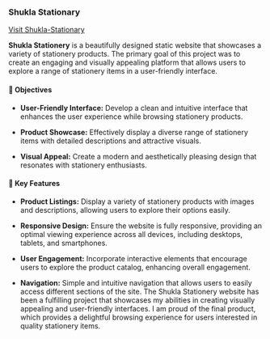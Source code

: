 ### Shukla Stationary 

[Visit Shukla-Stationary](https://shuklastationary.netlify.app/) 

**Shukla Stationery** is a beautifully designed static website that showcases a variety of stationery products. The primary goal of this project was to create an engaging and visually appealing platform that allows users to explore a range of stationery items in a user-friendly interface. 

#### 🔅 Objectives  

- **User-Friendly Interface:** Develop a clean and intuitive interface that enhances the user experience while browsing stationery products. 

- **Product Showcase:** Effectively display a diverse range of stationery items with detailed descriptions and attractive visuals.  

- **Visual Appeal:** Create a modern and aesthetically pleasing design that resonates with stationery enthusiasts. 

#### 🔑 Key Features 

- **Product Listings:** Display a variety of stationery products with images and descriptions, allowing users to explore their options easily. 

- **Responsive Design:** Ensure the website is fully responsive, providing an optimal viewing experience across all devices, including desktops, tablets, and smartphones. 

- **User Engagement:** Incorporate interactive elements that encourage users to explore the product catalog, enhancing overall engagement. 

- **Navigation:** Simple and intuitive navigation that allows users to easily access different sections of the site. The Shukla Stationery website has been a fulfilling project that showcases my abilities in creating visually appealing and user-friendly interfaces. I am proud of the final product, which provides a delightful browsing experience for users interested in quality stationery items.